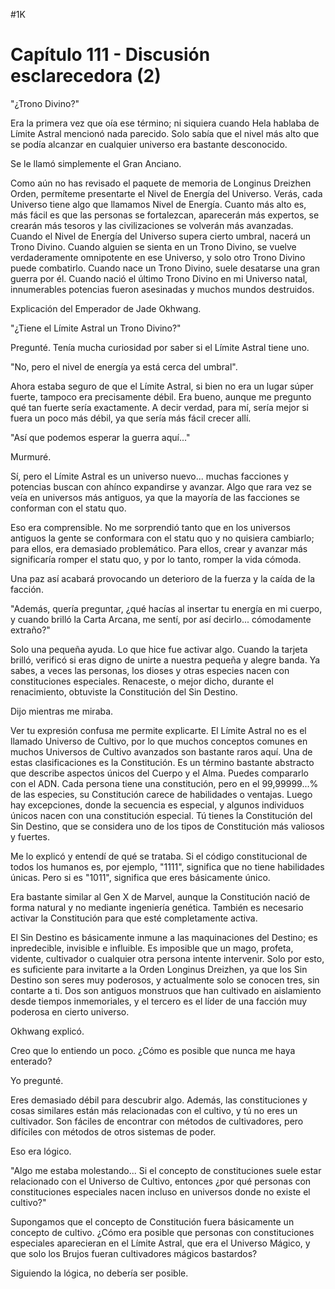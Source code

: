 
#1K 

# Capítulo 111 - Discusión esclarecedora (2)


"¿Trono Divino?"

Era la primera vez que oía ese término; ni siquiera cuando Hela hablaba de Límite Astral mencionó nada parecido. Solo sabía que el nivel más alto que se podía alcanzar en cualquier universo era bastante desconocido.

Se le llamó simplemente el Gran Anciano.

Como aún no has revisado el paquete de memoria de Longinus Dreizhen Orden, permíteme presentarte el Nivel de Energía del Universo. Verás, cada Universo tiene algo que llamamos Nivel de Energía. Cuanto más alto es, más fácil es que las personas se fortalezcan, aparecerán más expertos, se crearán más tesoros y las civilizaciones se volverán más avanzadas. Cuando el Nivel de Energía del Universo supera cierto umbral, nacerá un Trono Divino. Cuando alguien se sienta en un Trono Divino, se vuelve verdaderamente omnipotente en ese Universo, y solo otro Trono Divino puede combatirlo. Cuando nace un Trono Divino, suele desatarse una gran guerra por él. Cuando nació el último Trono Divino en mi Universo natal, innumerables potencias fueron asesinadas y muchos mundos destruidos.

Explicación del Emperador de Jade Okhwang.

"¿Tiene el Límite Astral un Trono Divino?"

Pregunté. Tenía mucha curiosidad por saber si el Límite Astral tiene uno.

"No, pero el nivel de energía ya está cerca del umbral".

Ahora estaba seguro de que el Límite Astral, si bien no era un lugar súper fuerte, tampoco era precisamente débil. Era bueno, aunque me pregunto qué tan fuerte sería exactamente. A decir verdad, para mí, sería mejor si fuera un poco más débil, ya que sería más fácil crecer allí.

"Así que podemos esperar la guerra aquí..."

Murmuré.

Sí, pero el Límite Astral es un universo nuevo... muchas facciones y potencias buscan con ahínco expandirse y avanzar. Algo que rara vez se veía en universos más antiguos, ya que la mayoría de las facciones se conforman con el statu quo.

Eso era comprensible. No me sorprendió tanto que en los universos antiguos la gente se conformara con el statu quo y no quisiera cambiarlo; para ellos, era demasiado problemático. Para ellos, crear y avanzar más significaría romper el statu quo, y por lo tanto, romper la vida cómoda.

Una paz así acabará provocando un deterioro de la fuerza y ​​la caída de la facción.

"Además, quería preguntar, ¿qué hacías al insertar tu energía en mi cuerpo, y cuando brilló la Carta Arcana, me sentí, por así decirlo... cómodamente extraño?"

Solo una pequeña ayuda. Lo que hice fue activar algo. Cuando la tarjeta brilló, verificó si eras digno de unirte a nuestra pequeña y alegre banda. Ya sabes, a veces las personas, los dioses y otras especies nacen con constituciones especiales. Renaceste, o mejor dicho, durante el renacimiento, obtuviste la Constitución del Sin Destino.

Dijo mientras me miraba.

Ver tu expresión confusa me permite explicarte. El Límite Astral no es el llamado Universo de Cultivo, por lo que muchos conceptos comunes en muchos Universos de Cultivo avanzados son bastante raros aquí. Una de estas clasificaciones es la Constitución. Es un término bastante abstracto que describe aspectos únicos del Cuerpo y el Alma. Puedes compararlo con el ADN. Cada persona tiene una constitución, pero en el 99,99999...% de las especies, su Constitución carece de habilidades o ventajas. Luego hay excepciones, donde la secuencia es especial, y algunos individuos únicos nacen con una constitución especial. Tú tienes la Constitución del Sin Destino, que se considera uno de los tipos de Constitución más valiosos y fuertes.

Me lo explicó y entendí de qué se trataba. Si el código constitucional de todos los humanos es, por ejemplo, "1111", significa que no tiene habilidades únicas. Pero si es "1011", significa que eres básicamente único.

Era bastante similar al Gen X de Marvel, aunque la Constitución nació de forma natural y no mediante ingeniería genética. También es necesario activar la Constitución para que esté completamente activa.

El Sin Destino es básicamente inmune a las maquinaciones del Destino; es inpredecible, invisible e influible. Es imposible que un mago, profeta, vidente, cultivador o cualquier otra persona intente intervenir. Solo por esto, es suficiente para invitarte a la Orden Longinus Dreizhen, ya que los Sin Destino son seres muy poderosos, y actualmente solo se conocen tres, sin contarte a ti. Dos son antiguos monstruos que han cultivado en aislamiento desde tiempos inmemoriales, y el tercero es el líder de una facción muy poderosa en cierto universo.

Okhwang explicó.

Creo que lo entiendo un poco. ¿Cómo es posible que nunca me haya enterado?

Yo pregunté.

Eres demasiado débil para descubrir algo. Además, las constituciones y cosas similares están más relacionadas con el cultivo, y tú no eres un cultivador. Son fáciles de encontrar con métodos de cultivadores, pero difíciles con métodos de otros sistemas de poder.

Eso era lógico.

"Algo me estaba molestando... Si el concepto de constituciones suele estar relacionado con el Universo de Cultivo, entonces ¿por qué personas con constituciones especiales nacen incluso en universos donde no existe el cultivo?"

Supongamos que el concepto de Constitución fuera básicamente un concepto de cultivo. ¿Cómo era posible que personas con constituciones especiales aparecieran en el Límite Astral, que era el Universo Mágico, y que solo los Brujos fueran cultivadores mágicos bastardos?

Siguiendo la lógica, no debería ser posible.